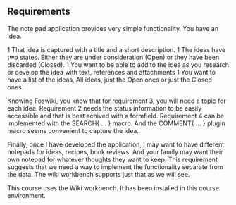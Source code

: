 ## Requirements
The note pad application provides very simple functionality. You have an idea.

1   That idea is captured with a title and a short description. 
1   The ideas have two states. Either they are under consideration (Open) or they have been discarded (Closed). 
1   You want to be able to add to the idea as you research or develop the idea with text, references and attachments
1   You want to have a list of the ideas, All ideas, just the Open ones or just the Closed ones.

Knowing Foswiki, you know that for requirement 3, you will need a topic for each idea.
Requirement 2 needs the status information to be easily accessible and that is best achived with a formfield.
Requirement 4 can be implemented with the SEARCH{ ... } macro. And the COMMENT{ ... } plugin macro seems convenient
to capture the idea.

Finally, once I have developed the application, I may want to have different notepads for ideas, recipes, book reviews.
And your family may want their own notepad for whatever thoughts they want to keep.
This requirement suggests that we need a way to implement the functionality separate from the data.
The wiki workbench supports just that as we will see.

This course uses the Wiki workbench. It has been installed in this course environment.



